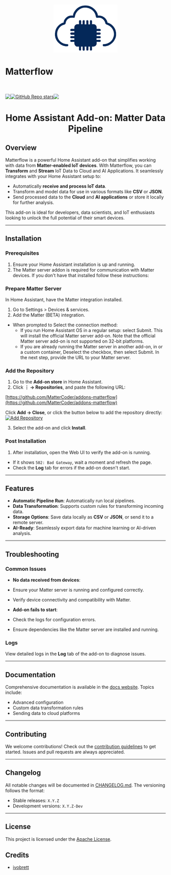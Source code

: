 <div align="center">
    <a href="https://github.com/MatterCoder/Matterflow">
        <img width="200" height="150" src="Matterflow.png">
    </a>
    <div style="display: flex;"><h1>Matterflow</h1></div>
    <br>
    <br>
    <div style="display: flex;">
        <a href="https://github.com/MatterCoder/Matterflow/releases">
            <img src="https://img.shields.io/github/release/MatterCoder/Matterflow.svg">
        </a>
        <a href="https://github.com/MatterCoder/Matterflow/stargazers">
            <img alt="GitHub Repo stars" src="https://img.shields.io/github/stars/Mattercoder/Matterflow">
        </a>
        <a href="https://matterflow.slack.com">
            <img src="https://img.shields.io/badge/Slack-channel-red?logo=slack">
        </a>
    </div>
    <h1>Home Assistant Add-on: Matter Data Pipeline</h1>
</div>

## Overview

Matterflow is a powerful Home Assistant add-on that simplifies working with data from **Matter-enabled IoT devices**. With Matterflow, you can **Transform** and **Stream** IoT Data to Cloud and AI Applications. It seamlessly integrates with your Home Assistant setup to:

- Automatically **receive and process IoT data**.
- Transform and model data for use in various formats like **CSV** or **JSON**.
- Send processed data to the **Cloud** and **AI applications** or store it locally for further analysis.

This add-on is ideal for developers, data scientists, and IoT enthusiasts looking to unlock the full potential of their smart devices.

---

## Installation

### Prerequisites

1. Ensure your Home Assistant installation is up and running.
2. The Matter server addon is required for communication with Matter devices. If you don't have that installed follow these instructions:

### Prepare Matter Server

In Home Assistant, have the Matter integration installed.
1. Go to Settings > Devices & services.
2. Add the Matter (BETA) integration.
- When prompted to Select the connection method:
  * If you run Home Assistant OS in a regular setup: select Submit. This will install the official Matter server add-on. Note that the official Matter server add-on is not supported on 32-bit platforms.
  * If you are already running the Matter server in another add-on, in or a custom container, Deselect the checkbox, then select Submit. In the next step, provide the URL to your Matter server.


### Add the Repository

1. Go to the **Add-on store** in Home Assistant.
2. Click **⋮ → Repositories**, and paste the following URL:
   
[https://github.com/MatterCoder/addons-matterflow](https://github.com/MatterCoder/addons-matterflow)

Click **Add → Close**, or click the button below to add the repository directly:  
[![Add Repository](https://my.home-assistant.io/badges/supervisor_add_addon_repository.svg)](https://my.home-assistant.io/redirect/supervisor_add_addon_repository/?repository_url=https%3A%2F%2Fgithub.com%2FMattercoder%2Faddons-matterflow)

3. Select the add-on and click **Install**.

### Post Installation

1. After installation, open the Web UI to verify the add-on is running.  
- If it shows `502: Bad Gateway`, wait a moment and refresh the page.
- Check the **Log** tab for errors if the add-on doesn't start.

---

## Features

- **Automatic Pipeline Run**: Automatically run local pipelines.
- **Data Transformation**: Supports custom rules for transforming incoming data.
- **Storage Options**: Save data locally as **CSV** or **JSON**, or send it to a remote server.
- **AI-Ready**: Seamlessly export data for machine learning or AI-driven analysis.

---

## Troubleshooting

### Common Issues

- **No data received from devices**:
- Ensure your Matter server is running and configured correctly.
- Verify device connectivity and compatibility with Matter.

- **Add-on fails to start**:
- Check the logs for configuration errors.
- Ensure dependencies like the Matter server are installed and running.

### Logs

View detailed logs in the **Log** tab of the add-on to diagnose issues.

---

## Documentation

Comprehensive documentation is available in the [docs website](https://Matterflow.cloud). Topics include:

- Advanced configuration
- Custom data transformation rules
- Sending data to cloud platforms

---

## Contributing

We welcome contributions! Check out the [contribution guidelines](https://github.com/MatterCoder/Matterflow/blob/main/CONTRIBUTING.md) to get started. Issues and pull requests are always appreciated.

---

## Changelog

All notable changes will be documented in [CHANGELOG.md](CHANGELOG.md). The versioning follows the format:

- Stable releases: `X.Y.Z`
- Development versions: `X.Y.Z-Dev`

---

## License

This project is licensed under the [Apache License](LICENSE).

## Credits

- [ivobrett](https://github.com/oidebrett)
